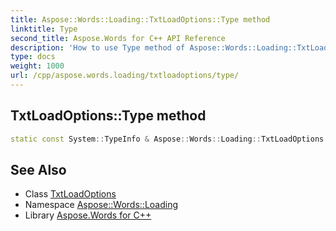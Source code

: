 ```yaml
---
title: Aspose::Words::Loading::TxtLoadOptions::Type method
linktitle: Type
second_title: Aspose.Words for C++ API Reference
description: 'How to use Type method of Aspose::Words::Loading::TxtLoadOptions class in C++.'
type: docs
weight: 1000
url: /cpp/aspose.words.loading/txtloadoptions/type/
---
```

## TxtLoadOptions::Type method




```cpp
static const System::TypeInfo & Aspose::Words::Loading::TxtLoadOptions::Type()
```

## See Also

* Class [TxtLoadOptions](../)
* Namespace [Aspose::Words::Loading](../../)
* Library [Aspose.Words for C++](../../../)
